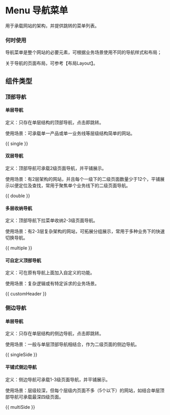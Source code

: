 # Menu 导航菜单

用于承载网站的架构，并提供跳转的菜单列表。

### 何时使用

导航菜单是整个网站的必要元素，可根据业务场景使用不同的导航样式和布局；

关于导航的页面布局，可参考【布局Layout】。

## 组件类型

### 顶部导航

#### 单层导航

定义：只存在单层结构的顶部导航，点击即跳转。

使用场景：可承载单一产品或单一业务线等层级结构简单的网站。

{{ single }}

#### 双层导航

定义：顶部导航可承载2级页面导航，并平铺展示。

使用场景：有2层架构的网站，并且每个一级下的二级页面数量少于12个，平铺展示以便定位及查找，常用于聚焦单个业务线下的二级页面导航。

{{ double }}

#### 多层收纳导航

定义：顶部导航下拉菜单收纳2-3级页面导航。

使用场景：有2-3层复杂架构的网站，可拓展分组展示，常用于多种业务下的快速切换导航。

{{ multiple }}

#### 可自定义顶部导航

定义：可在原有导航上面加入自定义的功能。

使用场景：复杂逻辑或有特定诉求的业务场景。

{{ customHeader }}

### 侧边导航

#### 单层导航

定义：只存在单层结构的侧边导航，点击即跳转。

使用场景：一般与单层顶部导航相结合，作为二级页面的侧边导航。

{{ singleSide }}

#### 平铺式侧边导航

定义：侧边导航可承载1-3级页面导航，并平铺展示。

使用场景：层级较深，但每个层级内页面不多（5个以下）的网站，如结合单层顶部导航可承载最深四级页面。

{{ multiSide }}
